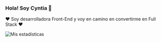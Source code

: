### Hola! Soy Cyntia 👋

❤️ Soy desarrolladora Front-End y voy en camino en convertirme en Full Stack ❤️ 





![Mis estadísticas](https://github-readme-stats.vercel.app/api?username=CyntiaDalesio&show_icons=true&theme=radical)

